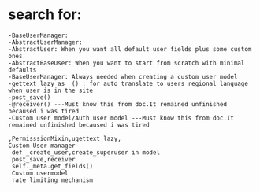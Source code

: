 # search for: 
    -BaseUserManager:
    -AbstractUserManager:
    -AbstractUser: When you want all default user fields plus some custom ones
    -AbstractBaseUser: When you want to start from scratch with minimal defaults
    -BaseUserManager: Always needed when creating a custom user model
    -gettext_lazy as _() : for auto translate to users regional language when user is in the site
    -post_save()
    -@receiver() ---Must know this from doc.It remained unfinished becaused i was tired 
    -Custom user model/Auth user model ---Must know this from doc.It remained unfinished becaused i was tired 

    ,PermisssionMixin,ugettext_lazy,
    Custom User manager
     def _create_user,create_superuser in model
     post_save,receiver
     self._meta.get_fields()
     Custom usermodel
     rate limiting mechanism














